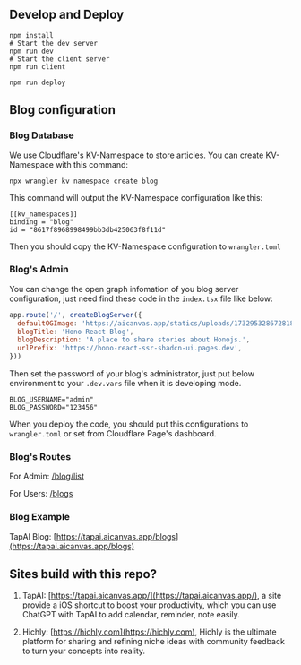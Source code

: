 ## Develop and Deploy

```shell
npm install
# Start the dev server
npm run dev
# Start the client server
npm run client
```

```shell
npm run deploy
```

## Blog configuration

### Blog Database
We use Cloudflare's KV-Namespace to store articles.
You can create KV-Namespace with this command:
```shell
npx wrangler kv namespace create blog
```

This command will output the KV-Namespace configuration like this:
```text
[[kv_namespaces]]
binding = "blog"
id = "8617f8968998499bb3db425063f8f11d"
```

Then you should copy the KV-Namespace configuration to `wrangler.toml`

### Blog's Admin
You can change the open graph infomation of you blog server configuration, just need find these code in the `index.tsx` file like below:
```javascript
app.route('/', createBlogServer({
  defaultOGImage: 'https://aicanvas.app/statics/uploads/1732953286728187318_blog_banner.jpg',
  blogTitle: 'Hono React Blog',
  blogDescription: 'A place to share stories about Honojs.',
  urlPrefix: 'https://hono-react-ssr-shadcn-ui.pages.dev',
}))
```

Then set the password of your blog's administrator, just put below environment to your `.dev.vars` file when it is developing mode.
```shell
BLOG_USERNAME="admin"
BLOG_PASSWORD="123456"
```
When you deploy the code, you should put this configurations to `wrangler.toml` or set from Cloudflare Page's dashboard.

### Blog's Routes

For Admin: [/blog/list](https://hono-react-ssr-shadcn-ui.pages.dev/blog/list)

For Users: [/blogs](https://hono-react-ssr-shadcn-ui.pages.dev/blogs)

### Blog Example
TapAI Blog: [https://tapai.aicanvas.app/blogs](https://tapai.aicanvas.app/blogs)

## Sites build with this repo?

1. TapAI: [https://tapai.aicanvas.app/](https://tapai.aicanvas.app/), a site provide a iOS shortcut to boost your productivity, which you can use ChatGPT with TapAI to add calendar, reminder, note easily.

2. Hichly: [https://hichly.com](https://hichly.com), Hichly is the ultimate platform for sharing and refining niche ideas with community feedback to turn your concepts into reality.
